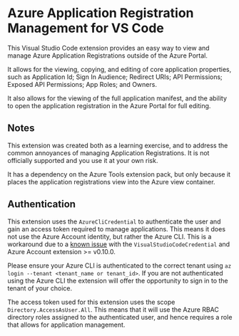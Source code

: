 # Azure Application Registration Management for VS Code
<!--<img style="float:left; padding-right:20px; padding-bottom:6px; margin-top:6px;" src="resources/images/app.png" width="125"/>-->

This Visual Studio Code extension provides an easy way to view and manage Azure Application Registrations outside of the Azure Portal.

It allows for the viewing, copying, and editing of core application properties, such as Application Id; Sign In Audience; Redirect URIs; API Permissions; Exposed API Permissions; App Roles; and Owners.

It also allows for the viewing of the full application manifest, and the ability to open the application registration in the Azure Portal for full editing.

## Notes
This extension was created both as a learning exercise, and to address the common annoyances of managing Application Registrations. It is not officially supported and you use it at your own risk.

It has a dependency on the Azure Tools extension pack, but only because it places the application registrations view into the Azure view container.

## Authentication
This extension uses the `AzureCliCredential` to authenticate the user and gain an access token required to manage applications. This means it does not use the Azure Account identity, but rather the Azure CLI. This is a workaround due to a [known issue](https://learn.microsoft.com/en-us/javascript/api/overview/azure/identity-readme?view=azure-node-latest#note-about-visualstudiocodecredential) with the `VisualStudioCodeCredential` and Azure Account extension >= v0.10.0.

Please ensure your Azure CLI is authenticated to the correct tenant using `az login --tenant <tenant_name or tenant_id>`. If you are not authenticated using the Azure CLI the extension will offer the opportunity to sign in to the tenant of your choice.

The access token used for this extension uses the scope `Directory.AccessAsUser.All`. This means that it will use the Azure RBAC directory roles assigned to the authenticated user, and hence requires a role that allows for application management.